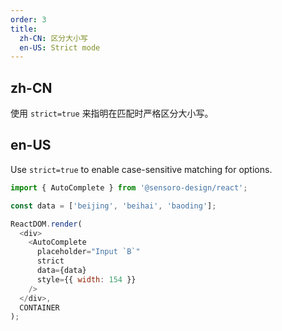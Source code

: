 ```yaml
---
order: 3
title:
  zh-CN: 区分大小写
  en-US: Strict mode
---
```


## zh-CN

使用 `strict=true` 来指明在匹配时严格区分大小写。

## en-US

Use `strict=true` to enable case-sensitive matching for options.

```js
import { AutoComplete } from '@sensoro-design/react';

const data = ['beijing', 'beihai', 'baoding'];

ReactDOM.render(
  <div>
    <AutoComplete
      placeholder="Input `B`"
      strict
      data={data}
      style={{ width: 154 }}
    />
  </div>,
  CONTAINER
);
```
